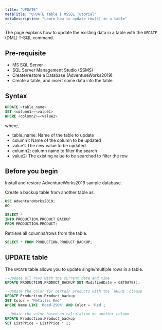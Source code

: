 ```yaml
---
title: "UPDATE"
metaTitle: "UPDATE table | MSSQL Tutorial"
metaDescription: "Learn how to update row(s) in a table"
---
```


The page explains how to update the existing data in a table with the `UPDATE` (DML) T-SQL command.

## Pre-requisite

* MS SQL Server
* SQL Server Management Studio (SSMS)
* Create/restore a Database (AdventureWorks2019)
* Create a table, and insert some data into the table.

## Syntax

```SQL
UPDATE <table_name>
SET <column1>=<value1>
WHERE <column2>=<value2>
```

where,

* table_name: Name of the table to update
* column1: Name of the column to be updated
* value1: The new value to be updated.
* column2: column name to filter the search
* value2: The existing value to be searched to filter the row

## Before you begin

Install and restore AdventureWorks2019 sample database.

Create a backup table from another table as:

```SQL
USE AdventureWorks2019;
GO

SELECT * 
INTO PRODUCTION.PRODUCT_BACKUP
FROM PRODUCTION.PRODUCT;
```

Retrieve all columns/rows from the table.

```SQL
SELECT * FROM PRODUCTION.PRODUCT_BACKUP;
```

## UPDATE table

The `UPDATE` table allows you to update single/multiple rows in a table.

```SQL
--Update all rows with the current date and time
UPDATE PRODUCTION.PRODUCT_BACKUP SET ModifiedDate = GETDATE();
```

```SQL
--Update the color for certain products with the `WHERE` clause
UPDATE Production.Product_backup
SET Color = 'Metallic Red'
WHERE Name LIKE 'Road-250%' AND Color = 'Red';
```

```SQL
--Update the value based on calculation on another column
UPDATE Production.Product_backup
SET ListPrice = ListPrice * 2;
```
